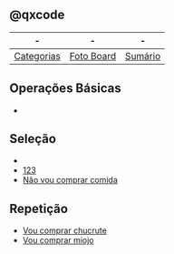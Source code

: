 ## @qxcode
-|-|-
-|-|-
[Categorias](categorias.md#qxcode) | [Foto Board](view.md#qxcode) |  [Sumário](summary.md#qxcode)


## Operações Básicas

- [](base/001/Readme.md#01_ope-empty)

## Seleção

- [](base/005/Readme.md#02_sel-empty)
- [123](base/002/Readme.md#02_sel-123-sdf-empty)
- [Não vou comprar comida](base/000/Readme.md#02_sel-não-vou-comprar-comida-empty)

## Repetição

- [Vou comprar chucrute](base/000/01.md#03_rep-vou-comprar-chucrute)
- [Vou comprar miojo](base/003/Readme.md#03_rep-vou-comprar-miojo-comida)

